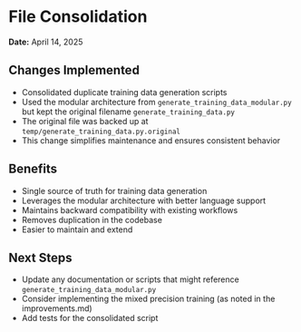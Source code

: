 # File Consolidation

**Date:** April 14, 2025

## Changes Implemented

- Consolidated duplicate training data generation scripts
- Used the modular architecture from `generate_training_data_modular.py` but kept the original filename `generate_training_data.py`
- The original file was backed up at `temp/generate_training_data.py.original`
- This change simplifies maintenance and ensures consistent behavior

## Benefits

- Single source of truth for training data generation
- Leverages the modular architecture with better language support
- Maintains backward compatibility with existing workflows
- Removes duplication in the codebase
- Easier to maintain and extend

## Next Steps

- Update any documentation or scripts that might reference `generate_training_data_modular.py`
- Consider implementing the mixed precision training (as noted in the improvements.md)
- Add tests for the consolidated script
